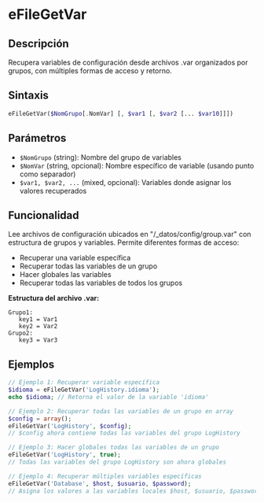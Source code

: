 # eFileGetVar

## Descripción
Recupera variables de configuración desde archivos .var organizados por grupos, con múltiples formas de acceso y retorno.

## Sintaxis
```php
eFileGetVar($NomGrupo[.NomVar] [, $var1 [, $var2 [... $var10]]])
```

## Parámetros
- `$NomGrupo` (string): Nombre del grupo de variables
- `$NomVar` (string, opcional): Nombre específico de variable (usando punto como separador)
- `$var1, $var2, ...` (mixed, opcional): Variables donde asignar los valores recuperados

## Funcionalidad
Lee archivos de configuración ubicados en "/_datos/config/group.var" con estructura de grupos y variables. Permite diferentes formas de acceso:
- Recuperar una variable específica
- Recuperar todas las variables de un grupo
- Hacer globales las variables
- Recuperar todas las variables de todos los grupos

**Estructura del archivo .var:**
```
Grupo1:
   key1 = Var1
   key2 = Var2
Grupo2:
   key3 = Var3
```

## Ejemplos
```php
// Ejemplo 1: Recuperar variable específica
$idioma = eFileGetVar('LogHistory.idioma');
echo $idioma; // Retorna el valor de la variable 'idioma'

// Ejemplo 2: Recuperar todas las variables de un grupo en array
$config = array();
eFileGetVar('LogHistory', $config);
// $config ahora contiene todas las variables del grupo LogHistory

// Ejemplo 3: Hacer globales todas las variables de un grupo
eFileGetVar('LogHistory', true);
// Todas las variables del grupo LogHistory son ahora globales

// Ejemplo 4: Recuperar múltiples variables específicas
eFileGetVar('Database', $host, $usuario, $password);
// Asigna los valores a las variables locales $host, $usuario, $password
```